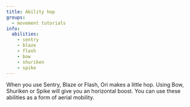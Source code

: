 ```yaml
---
title: Ability hop
groups:
  - movement tutorials
info:
  abilities:
    - sentry
    - blaze
    - flash
    - bow
    - shuriken
    - spike
---
```


When you use Sentry, Blaze or Flash, Ori makes a little hop.
Using Bow, Shuriken or Spike will give you an horizontal boost.
You can use these abilities as a form of aerial mobility.

<youtube-video id="js0EHAE52no"></youtube-video>
